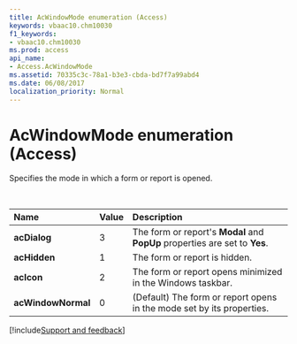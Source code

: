 ```yaml
---
title: AcWindowMode enumeration (Access)
keywords: vbaac10.chm10030
f1_keywords:
- vbaac10.chm10030
ms.prod: access
api_name:
- Access.AcWindowMode
ms.assetid: 70335c3c-78a1-b3e3-cbda-bd7f7a99abd4
ms.date: 06/08/2017
localization_priority: Normal
---
```



# AcWindowMode enumeration (Access)

Specifies the mode in which a form or report is opened.

<br/>

|Name|Value|Description|
|:-----|:-----|:-----|
|**acDialog**|3|The form or report's **Modal** and **PopUp** properties are set to **Yes**.|
|**acHidden**|1|The form or report is hidden.|
|**acIcon**|2|The form or report opens minimized in the Windows taskbar.|
|**acWindowNormal**|0| (Default) The form or report opens in the mode set by its properties.|

[!include[Support and feedback](~/includes/feedback-boilerplate.md)]
